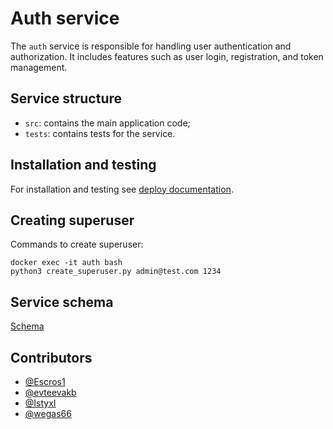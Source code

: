 # Auth service

The `auth` service is responsible for handling user authentication and authorization. It includes features such as user login, registration, and token management.

## Service structure

- `src`: contains the main application code;
- `tests`: contains tests for the service.

## Installation and testing

For installation and testing see [deploy documentation](../../deploy/auth/README.md).

## Creating superuser

Commands to create superuser:
    
    docker exec -it auth bash
    python3 create_superuser.py admin@test.com 1234

## Service schema

[Schema](https://miro.com/welcomeonboard/R0F6RmtPWVFlNUJ2eitsVHRCMTZ2YVN0SHp3ay9TWCtIR2JEOW5Pelo0cEFRUUFjZklWKy96dTBZL0I0UG5rVDVzOEhQZlVrelpyZEcveDUxUklSc0V0Vno0SnVNRDdKNTdUTWVhZXlHSUtXQ1FaYXNpUzJSVU9OeDdyWDFhOEJBS2NFMDFkcUNFSnM0d3FEN050ekl3PT0hdjE=?share_link_id=611276372820)

## Contributors

- [@Escros1](https://github.com/Escros1)
- [@evteevakb](https://github.com/evteevakb)
- [@IstyxI](https://github.com/IstyxI)
- [@wegas66](https://github.com/wegas66)

